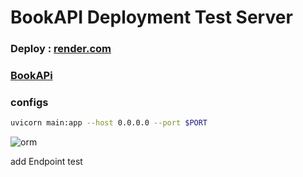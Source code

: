 # BookAPI Deployment Test Server
### Deploy : [render.com](https://render.com/) 
### [BookAPi](https://bookapi-8bjd.onrender.com/docs) 
### configs
```bash
uvicorn main:app --host 0.0.0.0 --port $PORT  
```
![orm](https://github.com/themusharraf/bookapi/assets/122869450/7e30603c-a0f2-466c-a826-892454b756fd) 
 
add Endpoint test
